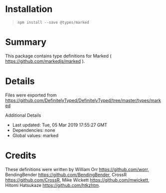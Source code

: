 # Installation
> `npm install --save @types/marked`

# Summary
This package contains type definitions for Marked ( https://github.com/markedjs/marked ).

# Details
Files were exported from https://github.com/DefinitelyTyped/DefinitelyTyped/tree/master/types/marked

Additional Details
 * Last updated: Tue, 05 Mar 2019 17:55:27 GMT
 * Dependencies: none
 * Global values: marked

# Credits
These definitions were written by William Orr <https://github.com/worr>, BendingBender <https://github.com/BendingBender>, CrossR <https://github.com/CrossR>, Mike Wickett <https://github.com/mwickett>, Hitomi Hatsukaze <https://github.com/htkzhtm>.
